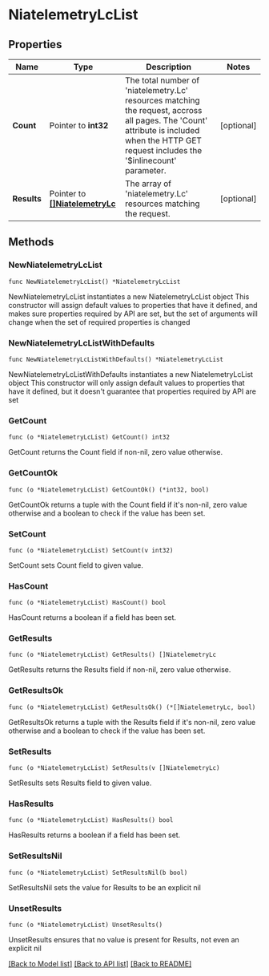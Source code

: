 # NiatelemetryLcList

## Properties

Name | Type | Description | Notes
------------ | ------------- | ------------- | -------------
**Count** | Pointer to **int32** | The total number of &#39;niatelemetry.Lc&#39; resources matching the request, accross all pages. The &#39;Count&#39; attribute is included when the HTTP GET request includes the &#39;$inlinecount&#39; parameter. | [optional] 
**Results** | Pointer to [**[]NiatelemetryLc**](NiatelemetryLc.md) | The array of &#39;niatelemetry.Lc&#39; resources matching the request. | [optional] 

## Methods

### NewNiatelemetryLcList

`func NewNiatelemetryLcList() *NiatelemetryLcList`

NewNiatelemetryLcList instantiates a new NiatelemetryLcList object
This constructor will assign default values to properties that have it defined,
and makes sure properties required by API are set, but the set of arguments
will change when the set of required properties is changed

### NewNiatelemetryLcListWithDefaults

`func NewNiatelemetryLcListWithDefaults() *NiatelemetryLcList`

NewNiatelemetryLcListWithDefaults instantiates a new NiatelemetryLcList object
This constructor will only assign default values to properties that have it defined,
but it doesn't guarantee that properties required by API are set

### GetCount

`func (o *NiatelemetryLcList) GetCount() int32`

GetCount returns the Count field if non-nil, zero value otherwise.

### GetCountOk

`func (o *NiatelemetryLcList) GetCountOk() (*int32, bool)`

GetCountOk returns a tuple with the Count field if it's non-nil, zero value otherwise
and a boolean to check if the value has been set.

### SetCount

`func (o *NiatelemetryLcList) SetCount(v int32)`

SetCount sets Count field to given value.

### HasCount

`func (o *NiatelemetryLcList) HasCount() bool`

HasCount returns a boolean if a field has been set.

### GetResults

`func (o *NiatelemetryLcList) GetResults() []NiatelemetryLc`

GetResults returns the Results field if non-nil, zero value otherwise.

### GetResultsOk

`func (o *NiatelemetryLcList) GetResultsOk() (*[]NiatelemetryLc, bool)`

GetResultsOk returns a tuple with the Results field if it's non-nil, zero value otherwise
and a boolean to check if the value has been set.

### SetResults

`func (o *NiatelemetryLcList) SetResults(v []NiatelemetryLc)`

SetResults sets Results field to given value.

### HasResults

`func (o *NiatelemetryLcList) HasResults() bool`

HasResults returns a boolean if a field has been set.

### SetResultsNil

`func (o *NiatelemetryLcList) SetResultsNil(b bool)`

 SetResultsNil sets the value for Results to be an explicit nil

### UnsetResults
`func (o *NiatelemetryLcList) UnsetResults()`

UnsetResults ensures that no value is present for Results, not even an explicit nil

[[Back to Model list]](../README.md#documentation-for-models) [[Back to API list]](../README.md#documentation-for-api-endpoints) [[Back to README]](../README.md)


